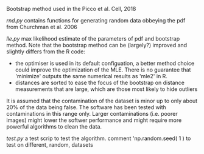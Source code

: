 Bootstrap method used in the Picco et al. Cell, 2018

*rnd.py* contains functions for generating random data obbeying the pdf from Churchman et al. 2006

*lle.py* max likelihood estimate of the parameters of pdf and bootstrap method. Note that the bootstrap method can be (largely?) improved and slightly differs from the R code:
- the optimiser is used in its default configuation, a better method choice could improve the optimization of the MLE. There is no guarantee that 'minimize' outputs the same numerical results as 'mle2' in R.
- distances are sorted to ease the focus of the bootstrap on distance measurements that are large, which are those most likely to hide outliers

It is assumed that the contamination of the dataset is minor up to only about 20% of the data being false. 
The software has been tested with contaminations in this range only. Larger contaminations (i.e. poorer images) might lower the softwer performance and might require more powerful algorithms to clean the data.

*test.py* a test scrip to test the algorithm. comment 'np.random.seed( 1 ) to test on different, random, datasets

